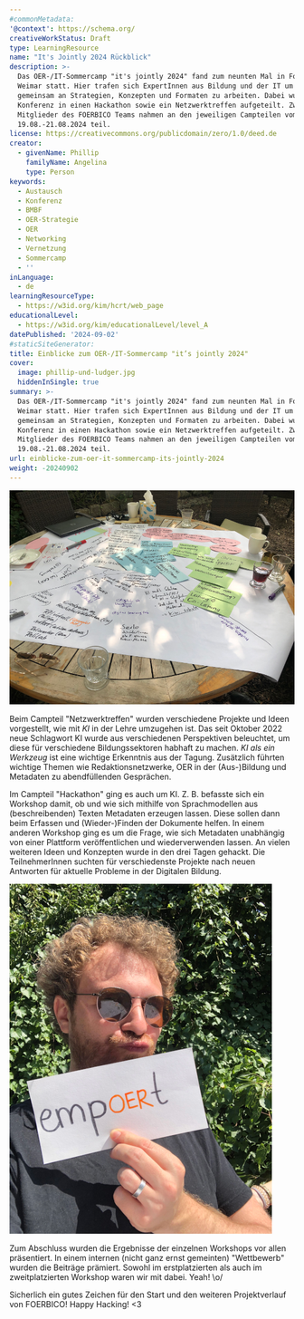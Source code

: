 ```yaml
---
#commonMetadata:
'@context': https://schema.org/
creativeWorkStatus: Draft
type: LearningResource
name: "It's Jointly 2024 Rückblick"
description: >-
  Das OER-/IT-Sommercamp "it's jointly 2024" fand zum neunten Mal in Folge in
  Weimar statt. Hier trafen sich ExpertInnen aus Bildung und der IT um
  gemeinsam an Strategien, Konzepten und Formaten zu arbeiten. Dabei wurde die
  Konferenz in einen Hackathon sowie ein Netzwerktreffen aufgeteilt. Zwei
  Mitglieder des FOERBICO Teams nahmen an den jeweiligen Campteilen vom
  19.08.-21.08.2024 teil.
license: https://creativecommons.org/publicdomain/zero/1.0/deed.de
creator:
  - givenName: Phillip
    familyName: Angelina
    type: Person
keywords:
  - Austausch
  - Konferenz
  - BMBF
  - OER-Strategie
  - OER
  - Networking
  - Vernetzung
  - Sommercamp
  - ''
inLanguage:
  - de
learningResourceType:
  - https://w3id.org/kim/hcrt/web_page
educationalLevel:
  - https://w3id.org/kim/educationalLevel/level_A
datePublished: '2024-09-02'
#staticSiteGenerator:
title: Einblicke zum OER-/IT-Sommercamp "it’s jointly 2024"
cover:
  image: phillip-und-ludger.jpg
  hiddenInSingle: true
summary: >-
  Das OER-/IT-Sommercamp "it's jointly 2024" fand zum neunten Mal in Folge in
  Weimar statt. Hier trafen sich ExpertInnen aus Bildung und der IT um
  gemeinsam an Strategien, Konzepten und Formaten zu arbeiten. Dabei wurde die
  Konferenz in einen Hackathon sowie ein Netzwerktreffen aufgeteilt. Zwei
  Mitglieder des FOERBICO Teams nahmen an den jeweiligen Campteilen vom
  19.08.-21.08.2024 teil.
url: einblicke-zum-oer-it-sommercamp-its-jointly-2024
weight: -20240902
---
```


![Viele gute Ideen wurden gesammelt](brainstorming.png)

Beim Campteil "Netzwerktreffen" wurden verschiedene Projekte und Ideen vorgestellt, wie mit *KI* in der Lehre umzugehen ist. Das seit Oktober 2022 neue Schlagwort KI wurde aus verschiedenen Perspektiven beleuchtet, um diese für verschiedene Bildungssektoren habhaft zu machen. *KI als ein Werkzeug* ist eine wichtige Erkenntnis aus der Tagung. 
Zusätzlich führten wichtige Themen wie Redaktionsnetzwerke, OER in der (Aus-)Bildung und Metadaten zu abendfüllenden Gesprächen.

Im Campteil "Hackathon" ging es auch um KI. Z. B. befasste sich ein Workshop damit, ob und wie sich mithilfe von Sprachmodellen aus (beschreibenden) Texten Metadaten erzeugen lassen. Diese sollen dann beim Erfassen und (Wieder-)Finden der Dokumente helfen. In einem anderen Workshop ging es um die Frage, wie sich Metadaten unabhängig von einer Plattform veröffentlichen und wiederverwenden lassen. An vielen weiteren Ideen und Konzepten wurde in den drei Tagen gehackt. Die TeilnehmerInnen suchten für verschiedenste Projekte nach neuen Antworten für aktuelle Probleme in der Digitalen Bildung.

![jOERn sucht nach neuen Netzwerken](empoert.png)

Zum Abschluss wurden die Ergebnisse der einzelnen Workshops vor allen präsentiert. In einem internen (nicht ganz ernst gemeinten) "Wettbewerb" wurden die Beiträge prämiert. Sowohl im erstplatzierten als auch im zweitplatzierten Workshop waren wir mit dabei. Yeah! \o/

Sicherlich ein gutes Zeichen für den Start und den weiteren Projektverlauf von FOERBICO! Happy Hacking! <3